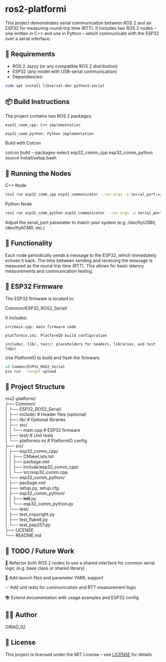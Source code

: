 # ros2-platformi

This project demonstrates serial communication between ROS 2 and an ESP32 for measuring round-trip time (RTT). It includes two ROS 2 nodes – one written in C++ and one in Python – which communicate with the ESP32 over a serial interface.

## 🔧 Requirements

- ROS 2 Jazzy (or any compatible ROS 2 distribution)
- ESP32 (any model with USB-serial communication)
- Dependencies:

```bash
sudo apt install libserial-dev python3-serial
```

## 📦 Build Instructions

The project contains two ROS 2 packages:

    esp32_comm_cpp: C++ implementation

    esp32_comm_python: Python implementation

Build with Colcon

colcon build --packages-select esp32_comm_cpp esp32_comm_python
source install/setup.bash

## 🚀 Running the Nodes

C++ Node

```bash
ros2 run esp32_comm_cpp esp32_communicator --ros-args -p serial_port:=/dev/ttyUSB0
```

Python Node
```bash
ros2 run esp32_comm_python esp32_communicator --ros-args -p serial_port:=/dev/ttyUSB0
```

Adjust the serial_port parameter to match your system (e.g. /dev/ttyUSB0, /dev/ttyACM0, etc.)

## 📡 Functionality

Each node periodically sends a message to the ESP32, which immediately echoes it back. The time between sending and receiving the message is measured as the round-trip time (RTT). This allows for basic latency measurements and communication testing.

## 🧠 ESP32 Firmware

The ESP32 firmware is located in:

Common/ESP32_ROS2_Serial/

It includes:

    src/main.cpp: main firmware code

    platformio.ini: PlatformIO build configuration

    include/, lib/, test/: placeholders for headers, libraries, and test logic

Use PlatformIO to build and flash the firmware.

```bash
cd Common/ESP32_ROS2_Serial
pio run --target upload
```

## 📁 Project Structure

ros2-platformi/  
├── Common/  
│   └── ESP32_ROS2_Serial/  
│       ├── include/            # Header files (optional)  
│       ├── lib/                # Optional libraries  
│       ├── src/  
│       │   └── main.cpp        # ESP32 firmware  
│       ├── test/               # Unit tests  
│       └── platformio.ini      # PlatformIO config  
├── src/  
│   ├── esp32_comm_cpp/  
│   │   ├── CMakeLists.txt  
│   │   ├── package.xml  
│   │   ├── include/esp32_comm_cpp/  
│   │   └── src/esp32_comm.cpp  
│   └── esp32_comm_python/  
│       ├── package.xml  
│       ├── setup.py, setup.cfg  
│       ├── esp32_comm_python/  
│       │   ├── __init__.py  
│       │   └── esp32_comm_python.py  
│       └── test/  
│           ├── test_copyright.py  
│           ├── test_flake8.py  
│           └── test_pep257.py  
├── LICENSE  
└── README.md  

## 📌 TODO / Future Work

🔁 Refactor both ROS 2 nodes to use a shared interface for common serial logic (e.g. base class or shared library)

🔧 Add launch files and parameter YAML support

✅ Add unit tests for communication and RTT measurement logic

📚 Extend documentation with usage examples and ESP32 config

## 👨‍💻 Author

 OIRAD_02

## 📄 License

This project is licensed under the MIT License – see [LICENSE](LICENSE) for details.
